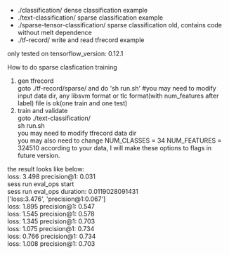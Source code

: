 * ./classification/  dense classification example 
* ./text-classification/ sparse classification example   
* ./sparse-tensor-classification/ sparse classification old, contains code without melt dependence 
* ./tf-record/ write and read tfrecord example 

only tested on tensorflow_version: 0.12.1

How to do sparse clasfication training   
1. gen tfrecord   
goto ./tf-record/sparse/ and do 'sh run.sh' #you may need to modify input data dir, any libsvm format or tlc format(with num_features after label) file is ok(one train and one test)  
2. train and validate  
goto ./text-classification/    
sh run.sh  
you may need to modify tfrecord data dir  
you may also need to change NUM_CLASSES = 34 NUM_FEATURES = 324510 according to your data, I will make these options to flags in future version.  

the result looks like below:    
  loss: 3.498 precision@1: 0.031  
  sess run eval_ops start  
  sess run eval_ops duration: 0.0119028091431  
  ['loss:3.476', 'precision@1:0.067']  
  loss: 1.895 precision@1: 0.547  
  loss: 1.545 precision@1: 0.578  
  loss: 1.345 precision@1: 0.703  
  loss: 1.075 precision@1: 0.734  
  loss: 0.766 precision@1: 0.734  
  loss: 1.008 precision@1: 0.703  

